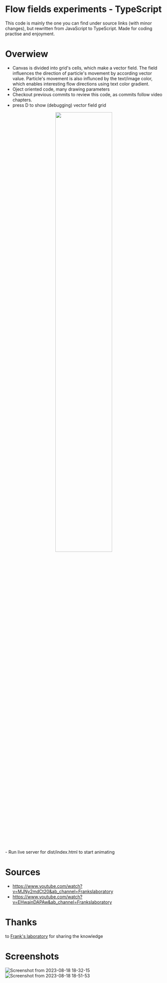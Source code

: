 # Flow fields experiments - TypeScript
This code is mainly the one you can find under source links (with minor changes), but rewritten from JavaScript to TypeScript. Made for coding practise and enjoyment.

# Overwiew
- Canvas is divided into grid's cells, which make a vector field. The field influences the direction of particle's movement by according vector value.  Particle's movement is also influnced by the text/image color, which enables interesting flow directions using text color gradient.
- Oject oriented code, many drawing parameters
- Checkout previous commits to review this code, as commits follow video chapters.
- press D to show (debugging) vector field grid
<p align="center">
  <img src="https://github.com/HeatGub/TS-flow-fields/assets/115884941/6a00252d-9971-4321-af0d-4e1d8d300560" width=60% height=60%>
</p>
- Run live server for dist/index.html to start animating

# Sources
- https://www.youtube.com/watch?v=MJNy2mdCt20&ab_channel=Frankslaboratory
- https://www.youtube.com/watch?v=EHwainDAPAw&ab_channel=Frankslaboratory

# Thanks
to [Frank's laboratory](https://www.youtube.com/@Frankslaboratory) for sharing the knowledge

# Screenshots 
![Screenshot from 2023-08-18 18-32-15](https://github.com/HeatGub/TS-flow-fields/assets/115884941/af3592c6-e820-482f-946c-e160ca47be92)
![Screenshot from 2023-08-18 18-51-53](https://github.com/HeatGub/TS-flow-fields/assets/115884941/83a13ae8-307d-4d3f-9a2a-29f26d5d38b6)